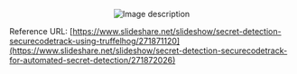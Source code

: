 
<p align="center">
  <img src="https://github.com/user-attachments/assets/6c2faeef-e2d0-4309-83e0-0abbd66c64cd" alt="Image description" />
</p>

Reference URL: [https://www.slideshare.net/slideshow/secret-detection-securecodetrack-using-truffelhog/271871120](https://www.slideshare.net/slideshow/secret-detection-securecodetrack-for-automated-secret-detection/271872026)


